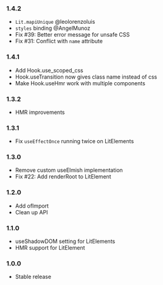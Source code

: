 ### 1.4.2

* `Lit.mapiUnique` @leolorenzoluis
* `styles` binding @AngelMunoz
* Fix #39: Better error message for unsafe CSS
* Fix #31: Conflict with `name` attribute

### 1.4.1

* Add Hook.use_scoped_css
* Hook.useTransition now gives class name instead of css
* Make Hook.useHmr work with multiple components

### 1.3.2

* HMR improvements

### 1.3.1

* Fix `useEffectOnce` running twice on LitElements

### 1.3.0

* Remove custom useElmish implementation
* Fix #22: Add renderRoot to LitElement

### 1.2.0

* Add ofImport
* Clean up API

### 1.1.0

* useShadowDOM setting for LitElements
* HMR support for LitElement

### 1.0.0

* Stable release
